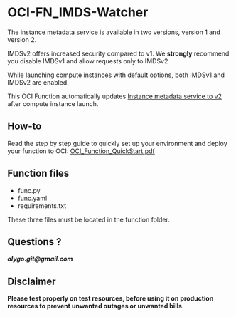 # OCI-FN_IMDS-Watcher

The instance metadata service is available in two versions, version 1 and version 2. 

IMDSv2 offers increased security compared to v1. We **strongly** recommend you disable IMDSv1 and allow requests only to IMDSv2

While launching compute instances with default options, both IMDSv1 and IMDSv2 are enabled.

This OCI Function automatically updates [Instance metadata service to v2](https://docs.oracle.com/en-us/iaas/Content/Compute/Tasks/gettingmetadata.htm#upgrading-v2) after compute instance launch.

## How-to 

Read the step by step guide to quickly set up your environment and deploy your function to OCI:
[OCI_Function_QuickStart.pdf](./OCI_Function_QuickStart.pdf)

## Function files

- func.py
- func.yaml
- requirements.txt

These three files must be located in the function folder.

## Questions ?
**_olygo.git@gmail.com_**


## Disclaimer
**Please test properly on test resources, before using it on production resources to prevent unwanted outages or unwanted bills.**
